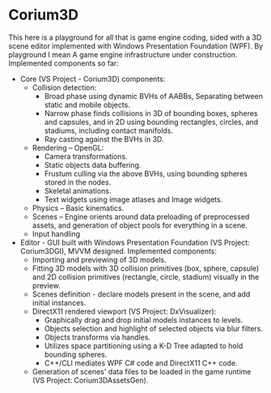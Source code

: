# Corium3D

This here is a playground for all that is game engine coding, sided with a 3D scene editor implemented with Windows Presentation Foundation (WPF). By playground I mean 
A game engine infrastructure under construction. Implemented components so far:

* Core (VS Project - Corium3D) components:
	*	Collision detection:
		*	Broad phase using dynamic BVHs of AABBs, Separating between static and mobile objects.
		*	Narrow phase finds collisions in 3D of bounding boxes, spheres and capsules, and in 2D using bounding rectangles, circles, and stadiums, including contact manifolds.
		*	Ray casting against the BVHs in 3D.
	*	Rendering – OpenGL:
		*	Camera transformations.
		*	Static objects data buffering.
		*	Frustum culling via the above BVHs, using bounding spheres stored in the nodes.
		*	Skeletal animations.
		*	Text widgets using image atlases and Image widgets.
	*	Physics – Basic kinematics. 
	*	Scenes – Engine orients around data preloading of preprocessed assets, and generation of object pools for everything in a scene.
	*	Input handling
* Editor - GUI built with Windows Presentation Foundation (VS Project: Corium3DGI), MVVM designed. Implemented components:
	* 	Importing and previewing of 3D models.
	* 	Fitting 3D models with 3D collision primitives (box, sphere, capsule) and 2D collision primitives (rectangle, circle, stadium) visually in the preview.
	* 	Scenes definition - declare models present in the scene, and add initial instances.
	*	DirectX11 rendered viewport (VS Project: DxVisualizer): 
		*	Graphically drag and drop initial models instances to levels.
		*	Objects selection and highlight of selected objects via blur filters.
		*	Objects transforms via handles.				
		*	Utilizes space partitioning using a K-D Tree adapted to hold bounding spheres.
		*	C++/CLI mediates WPF C# code and DirectX11 C++ code.
	* 	Generation of scenes' data files to be loaded in the game runtime (VS Project: Corium3DAssetsGen).

